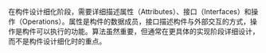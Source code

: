 在构件设计细化阶段，需要详细描述属性（Attributes）、接口（Interfaces）和操作（Operations）。属性是构件的数据成员，接口描述构件与外部交互的方式，操作是构件可以执行的功能。算法虽然重要，但通常在更具体的实现阶段详细设计，而不是构件设计细化时的重点。